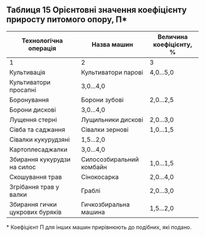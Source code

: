 ## Таблиця 15  Орієнтовні значення коефіцієнту приросту питомого опору, П*

Технологічна операція|Назва машин|Величина коефіцієнту, %
--|---|--
1|2|3
Культивація|Культиватори парові|4,0...5,0
 |Культиватори просапні|3,0...4,0
Боронування|Борони зубові|2,0...2,5
 |Борони дискові|3,0...4,0
Лущення стерні|Лущильники дискові|2,0...3,0
Сівба та саджання|Сівалки зернові|1,0...1,5
|Сівалки кукурудзяні|1,5...2,0
 |Картоплесаджалки|3,0...4,0
Збирання кукурудзи на силос|Силосозбиральний комбайн|1,0...1,5
Скошування трав|Сінокосарка|2,0...4,0
Згрібання трав у валки|Граблі|2,0...3,0
Збирання гички цукрових буряків|Гичкозбиральна машина|1,5...2,0

\* Коефіцієнт П для інших машин прирівнюють до подібних, які подано.
